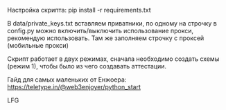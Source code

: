 Настройка скрипта:
pip install -r requirements.txt

В data/private_keys.txt вставляем приватники, по одному на строчку
в config.py можно включить/выключить использование прокси, рекомендую использовать. Там же заполняем строчку с проксей (мобильные прокси)

Скрипт работает в двух режимах, сначала необходимо создать схемы (режим 1), чтобы было из чего создавать аттестации.

Гайд для самых маленьких от Енжоера:
https://teletype.in/@web3enjoyer/python_start

LFG
